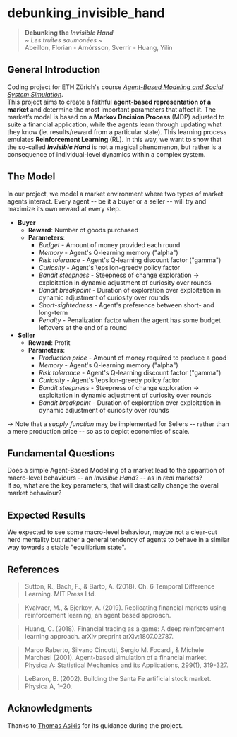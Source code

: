 # debunking_invisible_hand

> __Debunking the *Invisible Hand*__  
> *~ Les truites saumonées ~*  
> Abeillon, Florian - Arnórsson, Sverrir - Huang, Yilin

## General Introduction

Coding project for ETH Zürich's course *[Agent-Based Modeling and Social System Simulation](https://coss.ethz.ch/education/ABM.html)*.  
This project aims to create a faithful __agent-based representation of a market__ and determine the most important parameters that affect it. 
The market’s model is based on a __Markov Decision Process__ (MDP) adjusted to suite a financial application, while the agents learn through 
updating what they know (ie. results/reward from a particular state). This learning process emulates __Reinforcement Learning__ (RL).
In this way, we want to show that the so-called __*Invisible Hand*__ is not a magical phenomenon, but rather is a consequence of individual-level 
dynamics within a complex system.

## The Model

In our project, we model a market environment where two types of market agents interact. Every agent -- be it a buyer or a seller -- will try and maximize its own reward at every step.  

* __Buyer__
    * __Reward__: Number of goods purchased
    * __Parameters__:
        * _Budget_ - Amount of money provided each round
        * _Memory_ - Agent's Q-learning memory ("alpha")
        * _Risk tolerance_ - Agent's Q-learning discount factor ("gamma")
        * _Curiosity_ - Agent's \epsilon-greedy policy factor
        * _Bandit steepness_ - Steepness of change exploration -> exploitation in dynamic adjustment of curiosity over rounds
        * _Bandit breakpoint_ - Duration of exploration over exploitation in dynamic adjustment of curiosity over rounds
        * _Short-sightedness_ - Agent's preference between short- and long-term
        * _Penalty_ - Penalization factor when the agent has some budget leftovers at the end of a round
* __Seller__
    * __Reward__: Profit
    * __Parameters__:
        * _Production price_ - Amount of money required to produce a good
        * _Memory_ - Agent's Q-learning memory ("alpha")
        * _Risk tolerance_ - Agent's Q-learning discount factor ("gamma")
        * _Curiosity_ - Agent's \epsilon-greedy policy factor
        * _Bandit steepness_ - Steepness of change exploration -> exploitation in dynamic adjustment of curiosity over rounds
        * _Bandit breakpoint_ - Duration of exploration over exploitation in dynamic adjustment of curiosity over rounds

-> Note that a _supply function_ may be implemented for Sellers -- rather than a mere production price -- so as to depict economies of scale.  


## Fundamental Questions

Does a simple Agent-Based Modelling of a market lead to the apparition of macro-level behaviours -- an *Invisible Hand*? -- as in *real* markets?  
If so, what are the key parameters, that will drastically change the overall market behaviour?  


## Expected Results

We expected to see some macro-level behaviour, maybe not a clear-cut herd mentality but rather a general tendency of agents to behave in a similar way towards a stable "equilibrium state".


## References 

> Sutton, R., Bach, F., & Barto, A. (2018). Ch. 6 Temporal Difference Learning. MIT Press Ltd.  

> Kvalvaer, M., & Bjerkoy, A. (2019). Replicating financial markets using reinforcement learning; an agent based approach.  

> Huang, C. (2018). Financial trading as a game: A deep reinforcement learning approach. arXiv preprint arXiv:1807.02787.  

> Marco Raberto, Silvano Cincotti, Sergio M. Focardi, & Michele Marchesi (2001). Agent-based simulation of a financial market. Physica A: Statistical Mechanics and its Applications, 299(1), 319-327.  

> LeBaron, B. (2002). Building the Santa Fe artificial stock market. Physica A, 1–20.

## Acknowledgments
Thanks to [Thomas Asikis](https://github.com/asikist-ethz) for its guidance during the project.

